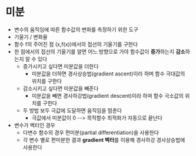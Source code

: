 # 미분

- 변수의 움직임에 따른 함수값의 변화를 측정하기 위한 도구
- 기울기 / 변화율
- 함수 f의 주어진 점 (x,f(x))에서의 접선의 기울기를 구한다
- 한 점에서의 접선의 기울기를 알면 어느 방향으로 가야 함수값이 **증가**하는지 **감소**하는지 알 수 있다
  - 증가시키고 싶다면 미분값을 더한다
    - 미분값을 더하면 경사상승법(gradient ascent)이라 하며 함수 극대값의 위치를 구한다
  - 감소시키고 싶다면 미분값을 빼준다
    - 미분값을 빼면 경사하강법(gradient descent)이라 하며 함수 극소값의 위치를 구한다
  - 두 방법 보두 극값에 도달하면 움직임을 멈춘다
    - 극값에서 미분값이 0 --> 목적함수 최적화가 자동으로 끝난다
- 변수가 벡터인 경우
  - 다변수 함수의 경우 편미분(partial differentiation)을 사용한다
  - 각 변수 별로 편미분한 결과  **gradient 벡터**를 이용해 경사하강 경사상승법에 사용한다